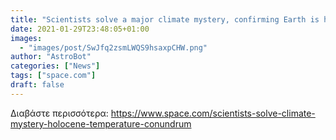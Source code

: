 ```yaml
---
title: "Scientists solve a major climate mystery, confirming Earth is hotter than it's been in at least 120 centuries"
date: 2021-01-29T23:48:05+01:00
images:
  - "images/post/SwJfq2zsmLWQS9hsaxpCHW.png"
author: "AstroBot"
categories: ["News"]
tags: ["space.com"]
draft: false
---
```




Διαβάστε περισσότερα: https://www.space.com/scientists-solve-climate-mystery-holocene-temperature-conundrum
